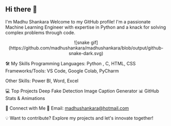 ## Hi there 👋

I'm Madhu Shankara
Welcome to my GitHub profile! I'm a passionate Machine Learning Engineer with expertise in Python and a knack for solving complex problems through code.


<div align="center">
  ![snake gif](https://github.com/madhushankara/madhushankara/blob/output/github-snake-dark.svg)
</div>

🛠️ My Skills
Programming Languages: Python , C, HTML, CSS
Frameworks/Tools: VS Code, Google Colab, PyCharm

Other Skills: Power BI, Word, Excel


💻 Top Projects
Deep Fake Detection
Image Caption Generator 
📊 GitHub Stats & Animations


🤝 Connect with Me
📧 Email: madhushankara@hotmail.com

💡 Want to contribute? Explore my projects and let's innovate together!


<!--
**madhushankara/madhushankara** is a ✨ _special_ ✨ repository because its `README.md` (this file) appears on your GitHub profile.

Here are some ideas to get you started:

- 🔭 I’m currently working on ...
- 🌱 I’m currently learning ...
- 👯 I’m looking to collaborate on ...
- 🤔 I’m looking for help with ...
- 💬 Ask me about ...
- 📫 How to reach me: ...
- 😄 Pronouns: ...
- ⚡ Fun fact: ...
-->
